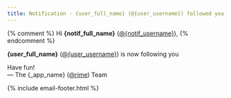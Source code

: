 ```yaml
---
title: Notification - {user_full_name} (@{user_username}) followed you
---
```


{% comment %}
  Hi **{notif_full_name}** ([@{notif_username}]({_app_base_url}/@{notif_username})),
{% endcomment %}

**{user_full_name}** ([@{user_username}]({_app_base_url}/@{user_username})) is now following you

Have fun!  
&mdash; The {_app_name} ([@rime]({_app_base_url}/@rime])) Team

{% include email-footer.html %}